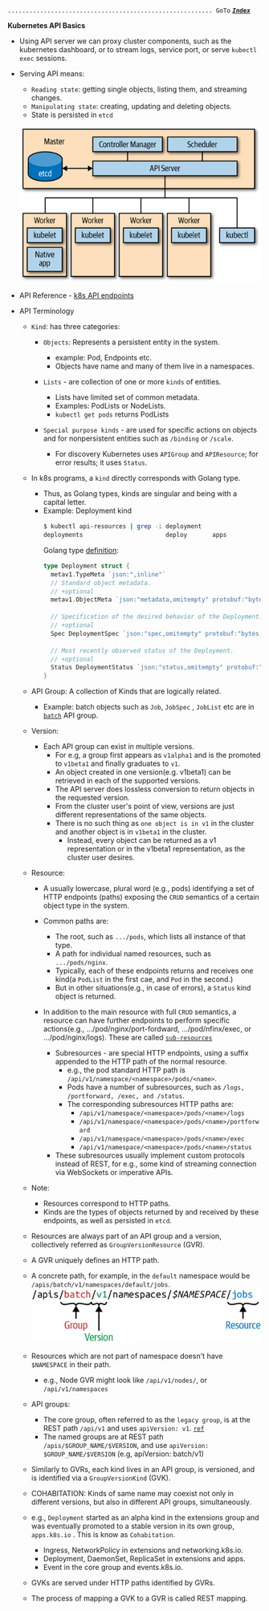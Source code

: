 `......................................................... GoTo` [***`Index`***](../README.md)

**Kubernetes API Basics**

- Using API server we can proxy cluster components, such as the kubernetes dashboard, or to stream logs, service port, or serve `kubectl exec` sessions.

- Serving API means:
  - `Reading state`: getting single objects, listing them, and streaming changes.
  - `Manipulating state`: creating, updating and deleting objects.
  - State is persisted in `etcd`
  
  ![k8s_architecture.png](static_files/k8s_architecture.png)
  
- API Reference - [k8s API endpoints](https://kubernetes.io/docs/reference/generated/kubernetes-api/v1.17/)

- API Terminology
  - `Kind`: has three categories:
    - `Objects`: Represents a persistent entity in the system.
      - example: Pod, Endpoints etc. 
      - Objects have name and many of them live in a namespaces.
  
    - `Lists` - are collection of one or more `kinds` of entities.
      - Lists have limited set of common metadata. 
      - Examples: PodLists or NodeLists.
      - `kubectl get pods` returns PodLists
    
    - `Special purpose kinds` - are used for specific actions on objects and for nonpersistent entities such as `/binding` or `/scale`.
      - For discovery Kubernetes uses `APIGroup` and `APIResource`; for error results; it uses `Status`.
      
  - In k8s programs, a `kind` directly corresponds with Golang type. 
    - Thus, as Golang types, kinds are singular and being with a capital letter.
    - Example: Deployment kind 
      ```bash
      $ kubectl api-resources | grep -i deployment
      deployments                       deploy       apps                           true         Deployment
      ```
      Golang type [definition](https://github.com/kubernetes/api/blob/master/apps/v1/types.go#L254):      
      ```go
      type Deployment struct {
        metav1.TypeMeta `json:",inline"`
        // Standard object metadata.
        // +optional
        metav1.ObjectMeta `json:"metadata,omitempty" protobuf:"bytes,1,opt,name=metadata"`
      
        // Specification of the desired behavior of the Deployment.
        // +optional
        Spec DeploymentSpec `json:"spec,omitempty" protobuf:"bytes,2,opt,name=spec"`
      
        // Most recently observed status of the Deployment.
        // +optional
        Status DeploymentStatus `json:"status,omitempty" protobuf:"bytes,3,opt,name=status"`
      }
      ```     
      
  - API Group: A collection of Kinds that are logically related. 
    - Example: batch objects such as `Job`, `JobSpec` , `JobList` etc are in [`batch`](https://github.com/kubernetes/api/tree/master/batch) API group. 
    
  - Version: 
    - Each API group can exist in multiple versions.
      - For e.g, a group first appears as `v1alpha1` and is the promoted to `v1beta1` and finally graduates to `v1`.
      - An object created in one version(e.g. v1beta1) can be retrieved in each of the supported versions. 
      - The API server does lossless conversion to return objects in the requested version.
      - From the cluster user's point of view, versions are just different representations of the same objects.
      - There is no such thing as `one object is in v1` in the cluster and another object is in `v1beta1` in the cluster.
        - Instead, every object can be returned as a v1 representation or in the v1beta1 representation, as the cluster user desires.
        
  - Resource:
    - A usually lowercase, plural word (e.g., pods) identifying a set of HTTP endpoints (paths) exposing the `CRUD` semantics of a certain object type in the system.
    - Common paths are:
      - The root, such as `.../pods`, which lists all instance of that type.
      - A path for individual named resources, such as `.../pods/nginx`.
      - Typically, each of these endpoints returns and receives one kind(a `PodList` in the first cae, and `Pod` in the second.)
      - But in other situations(e.g., in case of errors), a `Status` kind object is returned.
    
    - In addition to the main resource with full `CRUD` semantics, a resource can have further endpoints to perform specific actions(e.g., .../pod/nginx/port-fordward, .../pod/nfinx/exec, or .../pod/nginx/logs).  These are called [`sub-resources`](../../k8s_api/k8s_api_conventions/README.md)
      - Subresources - are special HTTP endpoints, using a suffix appended to the HTTP path of the normal resource.
        - e.g., the pod standard HTTP path is `/api/v1/namespace/<namespace>/pods/<name>`.
        - Pods have a number of subresources, such as `/logs, /portforward, /exec, and /status`.
        - The corresponding subresources HTTP paths are:
          - `/api/v1/namespace/<namespace>/pods/<name>/logs`   
          - `/api/v1/namespace/<namespace>/pods/<name>/portforward`   
          - `/api/v1/namespace/<namespace>/pods/<name>/exec`   
          - `/api/v1/namespace/<namespace>/pods/<name>/status`   
      - These subresources usually implement custom protocols instead of REST, for e.g., some kind of streaming connection via WebSockets or imperative APIs.          
      
  
  - Note:
    - Resources correspond to HTTP paths.
    - Kinds are the types of objects returned by and received by these endpoints, as well as persisted in `etcd`.
    
  - Resources are always part of an API group and a version, collectively referred as `GroupVersionResource` (GVR).
  - A GVR uniquely defines an HTTP path.
  - A concrete path, for example, in the `default` namespace would be `/apis/batch/v1/namespaces/default/jobs`.
    ![gvr](static_files/gvr.png)   
    
  - Resources which are not part of namespace doesn't have `$NAMESPACE` in their path.
    - e.g., Node GVR might look like `/api/v1/nodes/`, or `/api/v1/namespaces`
  
  - API groups:
    - The core group, often referred to as the `legacy group`, is at the REST path `/api/v1` and uses `apiVersion: v1`. [`ref`](https://github.com/kubernetes/api/tree/master/core/v1)
    - The named groups are at REST path `/apis/$GROUP_NAME/$VERSION`, and use `apiVersion: $GROUP_NAME/$VERSION` (e.g, apiVersion: batch/v1)
    
  - Similarly to GVRs, each kind lives in an API group, is versioned, and is identified via a `GroupVersionKind` (GVK).
  
  - COHABITATION: Kinds of same name may coexist not only in different versions, but also in different API groups, simultaneously.
  - e.g., `Deployment` started as an alpha kind in the extensions group and was eventually promoted to a stable version in its own group, `apps.k8s.io` . This is know as `Cohabitation`.
    - Ingress, NetworkPolicy in extensions and networking.k8s.io.
    - Deployment, DaemonSet, ReplicaSet in extensions and apps.
    - Event in the core group and events.k8s.io.
    
  
  - GVKs are served under HTTP paths identified by GVRs.
  - The process of mapping a GVK to a GVR is called REST mapping.
          